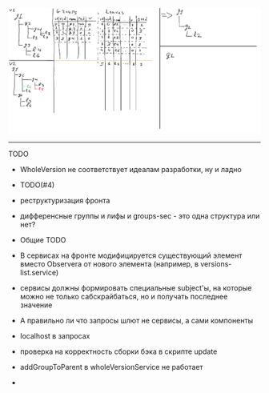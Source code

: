 ![Alt text](ActionSchema.png?raw=true "Schema")

----------
TODO
- WholeVersion не соответствует идеалам разработки, ну и ладно

- TODO(#4)

- реструктуризация фронта

- дифференсные группы и лифы и groups-sec - это одна структура или нет?
- Общие TODO
- В сервисах на фронте модифицируется существующий элемент вместо Observera от нового элемента (например, в versions-list.service)
- сервисы должны формировать специальные subject'ы, на которые можно не только сабскрайбаться, но и получать последнее значение
- А правильно ли что запросы шлют не сервисы, а сами компоненты
- localhost в запросах
- проверка на корректность сборки бэка в скрипте update
- addGroupToParent в wholeVersionService не работает
-    <!-- <expand-block
      *ngIf="isExpandButtonShowed()"
      [isContentShowed]="isContentShowed()"
      (localShowChange)="changeLocalContentShow($event)"
      (globalShowChange)="changeGlobalContentShow($event)"></expand-block> - в group-movement-node и previous-version-node
- Можно выбрать рут при передвижении лифа, надо исправить наследованием/композицией d group-movement-node
- PreviousVersionModalData может не существовать (можно получать версию из сервиса)
- перенос expandMap в сервис?

- мув группы и order?

TODO далеко
- Другие типы лифов
- Очень много DTO
- наименования версий
- Лифы в руте
- Удаление группы ("на совсем")
- а нужно ли валидировать модели на существование? (а где граница между 400 и 500?)